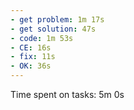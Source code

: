 ```yaml
---
- get problem: 1m 17s
- get solution: 47s
- code: 1m 53s
- CE: 16s
- fix: 11s
- OK: 36s
---
```

Time spent on tasks: 5m 0s
